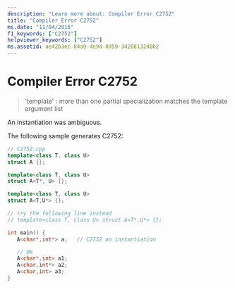 ```yaml
---
description: "Learn more about: Compiler Error C2752"
title: "Compiler Error C2752"
ms.date: "11/04/2016"
f1_keywords: ["C2752"]
helpviewer_keywords: ["C2752"]
ms.assetid: ae42b3ec-84a9-4e9d-8d59-3d208132d0b2
---
```

# Compiler Error C2752

> 'template' : more than one partial specialization matches the template argument list

An instantiation was ambiguous.

The following sample generates C2752:

```cpp
// C2752.cpp
template<class T, class U>
struct A {};

template<class T, class U>
struct A<T*, U> {};

template<class T, class U>
struct A<T,U*> {};

// try the following line instead
// template<class T, class U> struct A<T*,U*> {};

int main() {
   A<char*,int*> a;   // C2752 an instantiation

   // OK
   A<char*,int> a1;
   A<char,int*> a2;
   A<char,int> a3;
}
```
